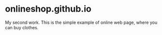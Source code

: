 # onlineshop.github.io
My second work. This is the simple example of online web page, where you can buy clothes.

